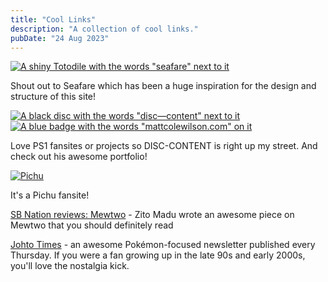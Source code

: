 ```yaml
---
title: "Cool Links"
description: "A collection of cool links."
pubDate: "24 Aug 2023"
---
```

[![A shiny Totodile with the words "seafare" next to it](/images/ydykbtB.png)](https://seafare.neocities.org/)

Shout out to Seafare which has been a huge inspiration for the design and structure of this site!

[![A black disc with the words "disc—content" next to it](/images/disc-content-button.gif)](https://disc-content.neocities.org/) [![A blue badge with the words "mattcolewilson.com" on it](/images/mcw-button.gif)](https://mattcolewilson.com/)

Love PS1 fansites or projects so DISC-CONTENT is right up my street. And check out his awesome portfolio!

[![Pichu](/images/pichu100501.png)](https://rhythm-emotion.net/pichu/)

It's a Pichu fansite!

[SB Nation reviews: Mewtwo](https://www.sbnation.com/2020/4/5/21201160/mewtwo-pokemon-movie-review) - Zito Madu wrote an awesome piece on Mewtwo that you should definitely read

[Johto Times](https://johto.substack.com/) - an awesome Pokémon-focused newsletter published every Thursday. If you were a fan growing up in the late 90s and early 2000s, you'll love the nostalgia kick.